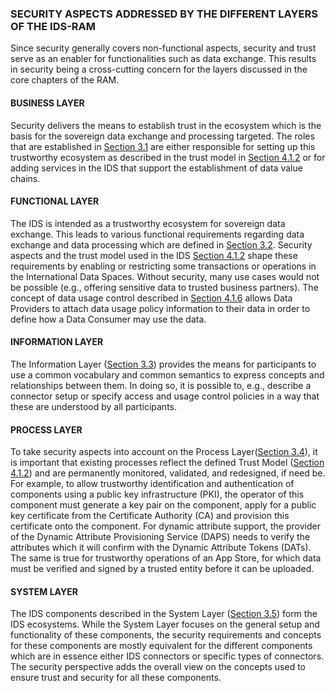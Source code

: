 ### SECURITY ASPECTS ADDRESSED BY THE DIFFERENT LAYERS OF THE IDS-RAM ###

Since security generally covers non-functional aspects, security and trust serve as an enabler for functionalities such as data exchange. This results in security being a cross-cutting concern for the layers discussed in the core chapters of the RAM.

#### BUSINESS LAYER ####

Security delivers the means to establish trust in the ecosystem which is the basis for the sovereign data exchange and processing targeted. The roles that are established in [Section 3.1](../../3_Layers_of_the_Reference_Architecture_Model/3_1_Business_Layer/3-1-Business-layer.md) are either responsible for setting up this trustworthy ecosystem as described in the trust model in [Section 4.1.2](./4_1_2_Identity_and_Trust_Management.md) or for adding services in the IDS that support the establishment of data value chains.

#### FUNCTIONAL LAYER ####

The IDS is intended as a trustworthy ecosystem for sovereign data exchange. This leads to various functional requirements regarding data exchange and data processing which are defined in [Section 3.2](../../3_Layers_of_the_Reference_Architecture_Model/3_2_Functional_Layer/3_2_FunctionalLayer.md). Security aspects and the trust model used in the IDS [Section 4.1.2](./4_1_2_Identity_and_Trust_Management.md) shape these requirements by enabling or restricting some transactions or operations in the International Data Spaces. Without security, many use cases would not be possible (e.g., offering sensitive data to trusted business partners). The concept of
data usage control described in [Section 4.1.6](./4_1_6_Usage_Control.md) allows Data Providers to attach data usage policy information to their data in order to define how a Data Consumer may use the data.

#### INFORMATION LAYER ####

The Information Layer ([Section 3.3](../../3_Layers_of_the_Reference_Architecture_Model/3_3_Information_Layer/3_3_InformationLayer.md)) provides the means for participants to use a common vocabulary and common semantics to express concepts and relationships between them. In doing so, it is possible to, e.g., describe a connector setup or specify access and usage control policies in a way that these are understood by all participants.

#### PROCESS LAYER ####

To take security aspects into account on the Process Layer([Section 3.4](../../3_Layers_of_the_Reference_Architecture_Model/3_4_Process_Layer/3_4_Process_Layer.md)), it is important that existing processes reflect the defined Trust Model ([Section 4.1.2](./4_1_2_Identity_and_Trust_Management.md)) and are permanently monitored, validated, and redesigned, if need be. For example, to allow trustworthy identification and authentication of components using a public key infrastructure (PKI), the operator of this component must generate a key pair on the component, apply for a public key certificate from the Certificate Authority (CA) and provision this certificate onto the component. For dynamic attribute support, the provider of the Dynamic Attribute Provisioning Service (DAPS) needs to verify the attributes which it will confirm with the Dynamic Attribute Tokens (DATs). The same is true for trustworthy operations of an App Store, for which data must be verified and signed by a trusted entity before it can be uploaded.

#### SYSTEM LAYER ####

The IDS components described in the System Layer ([Section 3.5](../../3_Layers_of_the_Reference_Architecture_Model/3_5_System_Layer/3_5_0_System_Layer.md)) form the IDS ecosystems. While the System Layer focuses on the general setup and functionality of these components, the security requirements and concepts for these components are mostly equivalent for the different components which are in essence either IDS connectors or specific types of connectors. The security perspective adds the overall view on the concepts used to ensure trust and security for all these components.
